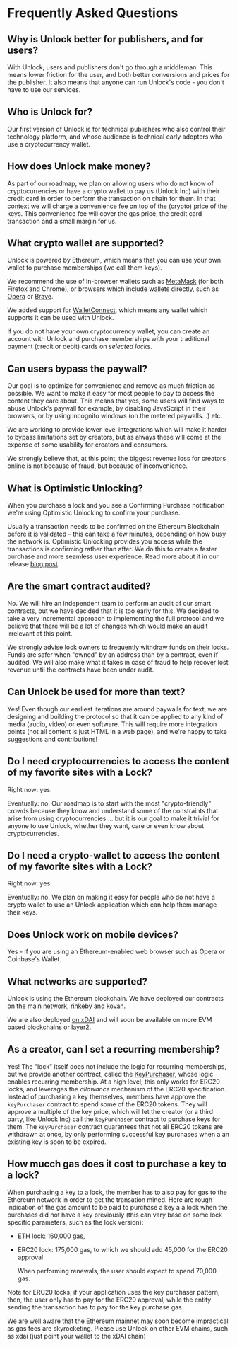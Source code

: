 # Frequently Asked Questions

## Why is Unlock better for publishers, and for users?

With Unlock, users and publishers don't go through a middleman. This means lower friction for the user, and both better conversions and prices for the publisher. It also means that anyone can run Unlock's code - you don't have to use our services.

## Who is Unlock for?

Our first version of Unlock is for technical publishers who also control their technology platform, and whose audience is technical early adopters who use a cryptocurrency wallet.

## How does Unlock make money?

As part of our roadmap, we plan on allowing users who do not know of cryptocurrencies or have a crypto wallet to pay us \(Unlock Inc\) with their credit card in order to perform the transaction on chain for them. In that context we will charge a convenience fee on top of the \(crypto\) price of the keys. This convenience fee will cover the gas price, the credit card transaction and a small margin for us.

## What crypto wallet are supported?

Unlock is powered by Ethereum, which means that you can use your own wallet to purchase memberships \(we call them keys\).

We recommend the use of in-browser wallets such as [MetaMask](https://MetaMask.io/) \(for both Firefox and Chrome\), or browsers which include wallets directly, such as [Opera](https://www.opera.com/) or [Brave](https://brave.com/).

We added support for [WalletConnect](https://walletconnect.org/), which means any wallet which supports it can be used with Unlock.

If you do not have your own cryptocurrency wallet, you can create an account with Unlock and purchase memberships with your traditional payment \(credit or debit\) cards on _selected_ _locks_.

## Can users bypass the paywall?

Our goal is to optimize for convenience and remove as much friction as possible. We want to make it easy for most people to pay to access the content they care about. This means that yes, some users will find ways to abuse Unlock's paywall for example, by disabling JavaScript in their browsers, or by using incognito windows \(on the metered paywalls...\) etc.

We are working to provide lower level integrations which will make it harder to bypass limitations set by creators, but as always these will come at the expense of some usability for creators and consumers.

We strongly believe that, at this point, the biggest revenue loss for creators online is not because of fraud, but because of inconvenience.

## What is Optimistic Unlocking?

When you purchase a lock and you see a Confirming Purchase notification we're using Optimistic Unlocking to confirm your purchase.

Usually a transaction needs to be confirmed on the Ethereum Blockchain before it is validated – this can take a few minutes, depending on how busy the network is. Optimistic Unlocking provides you access while the transactions is confirming rather than after. We do this to create a faster purchase and more seamless user experience. Read more about it in our release [blog post](https://medium.com/unlock-protocol/optimistic-unlocking-a539d08bf756).

## Are the smart contract audited?

No. We will hire an independent team to perform an audit of our smart contracts, but we have decided that it is too early for this. We decided to take a very incremental approach to implementing the full protocol and we believe that there will be a lot of changes which would make an audit irrelevant at this point.

We strongly advise lock owners to frequently withdraw funds on their locks. Funds are safer when "owned" by an address than by a contract, even if audited. We will also make what it takes in case of fraud to help recover lost revenue until the contracts have been under audit.

## Can Unlock be used for more than text?

Yes! Even though our earliest iterations are around paywalls for text, we are designing and building the protocol so that it can be applied to any kind of media \(audio, video\) or even software. This will require more integration points \(not all content is just HTML in a web page\), and we're happy to take suggestions and contributions!

## Do I need cryptocurrencies to access the content of my favorite sites with a Lock?

Right now: yes.

Eventually: no. Our roadmap is to start with the most "crypto-friendly" crowds because they know and understand some of the constraints that arise from using cryptocurrencies ... but it is our goal to make it trivial for anyone to use Unlock, whether they want, care or even know about cryptocurrencies.

## Do I need a crypto-wallet to access the content of my favorite sites with a Lock?

Right now: yes.

Eventually: no. We plan on making it easy for people who do not have a crypto wallet to use an Unlock application which can help them manage their keys.

## Does Unlock work on mobile devices?

Yes - if you are using an Ethereum-enabled web browser such as Opera or Coinbase's Wallet.

## What networks are supported?

Unlock is using the Ethereum blockchain. We have deployed our contracts on the main [network](https://etherscan.io/address/0x3d5409cce1d45233de1d4ebdee74b8e004abdd13), [rinkeby](https://rinkeby.etherscan.io/address/0xd8c88be5e8eb88e38e6ff5ce186d764676012b0b) and [kovan](https://kovan.etherscan.io/address/0x0B9fe963b789151E53b8bd601590Ea32F9f2453D).

We are also deployed [on xDAI](https://blockscout.com/xdai/mainnet/address/0x7633dd082406861C384309c67576a4260C5775E0/transactions) and will soon be available on more EVM based blockchains or layer2.

## As a creator, can I set a recurring membership?

Yes! The "lock" itself does not include the logic for recurring memberships, but we provide another contract, called the [KeyPurchaser](https://docs.unlock-protocol.com/developers/smart-contracts/key-purchaser), whose logic enables recurring membership. At a high level, this only works for ERC20 locks, and leverages the _allowance_ mechanism of the ERC20 specification. Instead of purchasing a key themselves, members have approve the `keyPurchaser` contract to spend some of the ERC20 tokens. They will approve a multiple of the key price, which will let the creator \(or a third party, like Unlock Inc\) call the `keyPurchaser` contract to purchase keys for them. The `keyPurchaser` contract guarantees that not all ERC20 tokens are withdrawn at once, by only performing successful key purchases when a an existing key is soon to be expired.

## How mucch gas does it cost to purchase a key to a lock?

When purchasing a key to a lock, the member has to also pay for gas to the Ethereum network in order to get the transation mined. Here are rough indication of the gas amount to be paid to purchase a key a a lock when the purchases did not have a key previously \(this can vary base on some lock specific parameters, such as the lock version\):

* ETH lock: 160,000 gas,
* ERC20 lock: 175,000 gas, to which we should add 45,000 for the ERC20 approval

  When performing renewals, the user should expect to spend 70,000 gas.

Note for ERC20 locks, if your application uses the key purchaser pattern, then, the user only has to pay for the ERC20 approval, while the entity sending the transaction has to pay for the key purchase gas.

We are well aware that the Ethereum mainnet may soon become impractical as gas fees are skyrocketing. Please use Unlock on other EVM chains, such as xdai \(just point your wallet to the xDAI chain\)

